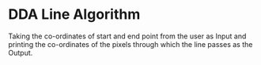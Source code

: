 # DDA Line Algorithm

Taking the co-ordinates of start and end point from the user as Input and printing the co-ordinates of the pixels through which the line passes as the Output.
